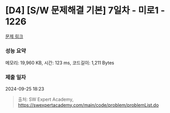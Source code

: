 # [D4] [S/W 문제해결 기본] 7일차 - 미로1 - 1226 

[문제 링크](https://swexpertacademy.com/main/code/problem/problemDetail.do?contestProbId=AV14vXUqAGMCFAYD) 

### 성능 요약

메모리: 19,960 KB, 시간: 123 ms, 코드길이: 1,211 Bytes

### 제출 일자

2024-09-25 18:23



> 출처: SW Expert Academy, https://swexpertacademy.com/main/code/problem/problemList.do